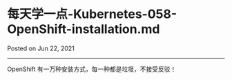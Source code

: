 # 每天学一点-Kubernetes-058-OpenShift-installation.md

Posted on Jun 22, 2021

---

OpenShift 有一万种安装方式，每一种都是垃圾，不接受反驳！